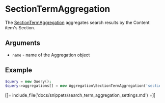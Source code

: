 # SectionTermAggregation

The [SectionTermAggregation](https://github.com/ezsystems/ezplatform-kernel/blob/master/eZ/Publish/API/Repository/Values/Content/Query/Aggregation/SectionTermAggregation.php) aggregates search results by the Content item's Section.

## Arguments

- `name` - name of the Aggregation object

## Example

``` php
$query = new Query();
$query->aggregations[] = new Aggregation\SectionTermAggregation('section');
```

[[= include_file('docs/snippets/search_term_aggregation_settings.md') =]]
